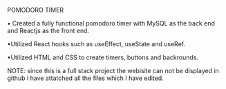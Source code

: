 POMODORO TIMER

• Created a fully functional pomodoro timer with MySQL as the back end and Reactjs as the front end.

•Utilized React hooks such as useEffect, useState and useRef.

•Utilized HTML and CSS to create timers, buttons and backrounds.

NOTE: since this is a full stack project the webisite can not be displayed in github i have attatched all the files which I have edited.
